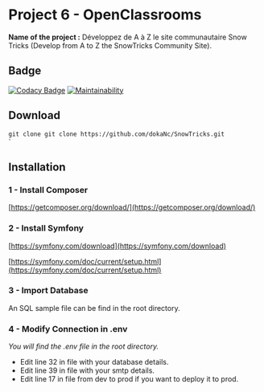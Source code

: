# Project 6 - OpenClassrooms
**Name of the project :** Développez de A à Z le site communautaire Snow Tricks (Develop from A to Z the SnowTricks Community Site).

## Badge
[![Codacy Badge](https://api.codacy.com/project/badge/Grade/120545b15df64ac1a05aacf1a9b0f5f0)](https://www.codacy.com/manual/dokaNc/SnowTricks?utm_source=github.com&amp;utm_medium=referral&amp;utm_content=dokaNc/SnowTricks&amp;utm_campaign=Badge_Grade)
[![Maintainability](https://api.codeclimate.com/v1/badges/79c2c8b752ccce3d64a9/maintainability)](https://codeclimate.com/github/dokaNc/SnowTricks/maintainability)

## Download

`git clone git clone https://github.com/dokaNc/SnowTricks.git`  
`  

## Installation
### 1 - Install Composer
[https://getcomposer.org/download/](https://getcomposer.org/download/)

### 2 - Install Symfony
[https://symfony.com/download](https://symfony.com/download)

[https://symfony.com/doc/current/setup.html](https://symfony.com/doc/current/setup.html)

### 3 - Import Database
An SQL sample file can be find in the root directory.

### 4 - Modify Connection in .env
*You will find the .env file in the root directory.*
*   Edit line 32 in file with your database details.
*   Edit line 39 in file with your smtp details.
*   Edit line 17 in file from dev to prod if you want to deploy it to prod.
